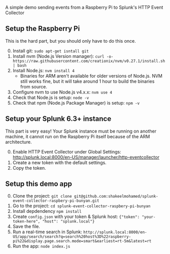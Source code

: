A simple demo sending events from a Raspberry Pi to Splunk's HTTP Event Collector

## Setup the Raspberry Pi

This is the hard part, but you should only have to do this once.

0. Install git: `sudo apt-get isntall git`
0. Install nvm (Node.js Version manager): `curl -o- https://raw.githubusercontent.com/creationix/nvm/v0.27.1/install.sh | bash`
0. Install Node.js: `nvm install 4`
    - Binaries for ARM aren't available for older versions of Node.js. NVM still works fine, but it will take around 1 hour to build the binaries from source.
0. Configure nvm to use Node.js v4.x.x: `nvm use 4`
0. Check that Node.js is setup: `node -v`
0. Check that npm (Node.js Package Manager) is setup: `npm -v`

## Setup your Splunk 6.3+ instance

This part is very easy!
Your Splunk instance must be running on another machine,
it cannot run on the Raspberry Pi itself because of the
ARM architecture.

0. Enable HTTP Event Collector under Global Settings: http://splunk.local:8000/en-US/manager/launcher/http-eventcollector
0. Create a new token with the default settings.
0. Copy the token.

## Setup this demo app

0. Clone the project: `git clone git@github.com:shakeelmohamed/splunk-event-collector-raspbery-pi-bunyan.git`
0. Go to the project: `cd splunk-event-collector-raspbery-pi-bunyan`
0. Install depdendency `npm install`
0. Create `config.json` with your token & Splunk host: `{"token": "your-token-here", "host": "splunk.local"}`
0. Save the file.
0. Run a real-time search in Splunk: `http://splunk.local:8000/en-US/app/search/search?q=search%20host%3D%22raspberry-pi%22&display.page.search.mode=smart&earliest=rt-5m&latest=rt`
0. Run the app: `node index.js`
